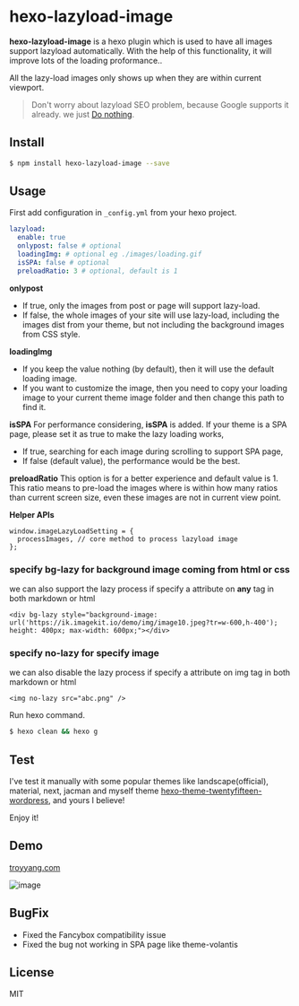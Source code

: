 # hexo-lazyload-image

**hexo-lazyload-image** is a hexo plugin which is used to have all images support lazyload automatically. With the help of this functionality, it will improve lots of the loading proformance..

All the lazy-load images only shows up when they are within current viewport.

> Don't worry about lazyload SEO problem, because Google supports it already. we just [Do nothing](http://dinbror.dk/blog/lazy-load-images-seo-problem/).

## Install

```bash
$ npm install hexo-lazyload-image --save
```

## Usage

First add configuration in `_config.yml` from your hexo project.

```yaml
lazyload:
  enable: true
  onlypost: false # optional
  loadingImg: # optional eg ./images/loading.gif
  isSPA: false # optional
  preloadRatio: 3 # optional, default is 1
```
**onlypost**
- If true, only the images from post or page will support lazy-load.
- If false, the whole images of your site will use lazy-load, including the images dist from your theme, but not including the background images from CSS style.

**loadingImg** 
- If you keep the value nothing (by default), then it will use the default loading image.
- If you want to customize the image, then you need to copy your loading image to your current theme image folder and then change this path to find it. 

**isSPA**
For performance considering, **isSPA** is added. If your theme is a SPA page, please set it as true to make the lazy loading works, 
- If true, searching for each image during scrolling to support SPA page, 
- If false (default value), the performance would be the best.

**preloadRatio**
This option is for a better experience and default value is 1. This ratio means to pre-load the images where is within how many ratios than current screen size, even these images are not in current view point.

**Helper APIs**
```
window.imageLazyLoadSetting = {
  processImages, // core method to process lazyload image
};
```

### specify **bg-lazy** for background image coming from html or css
we can also support the lazy process if specify a attribute on **any** tag in both markdown or html
```
<div bg-lazy style="background-image: url('https://ik.imagekit.io/demo/img/image10.jpeg?tr=w-600,h-400'); height: 400px; max-width: 600px;"></div>
```

### specify **no-lazy** for specify image
we can also disable the lazy process if specify a attribute on img tag in both markdown or html
```
<img no-lazy src="abc.png" />
```

Run hexo command.

```bash
$ hexo clean && hexo g
```

## Test
I've test it manually with some popular themes like landscape(official), material, next, jacman and myself theme [hexo-theme-twentyfifteen-wordpress](https://github.com/Troy-Yang/hexo-theme-twentyfifteen-wordpress), and yours I believe!

Enjoy it!
## Demo

[troyyang.com](http://troyyang.com)

![image](https://images.troyyang.com/2017-7-30-lazy-load.gif)

## BugFix
- Fixed the Fancybox compatibility issue
- Fixed the bug not working in SPA page like theme-volantis


## License

MIT
